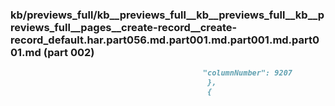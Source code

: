### kb/previews_full/kb__previews_full__kb__previews_full__kb__previews_full__pages__create-record__create-record_default.har.part056.md.part001.md.part001.md.part001.md (part 002)

```md
                                           "columnNumber": 9207
                                            },
                                            {
 
```

```
